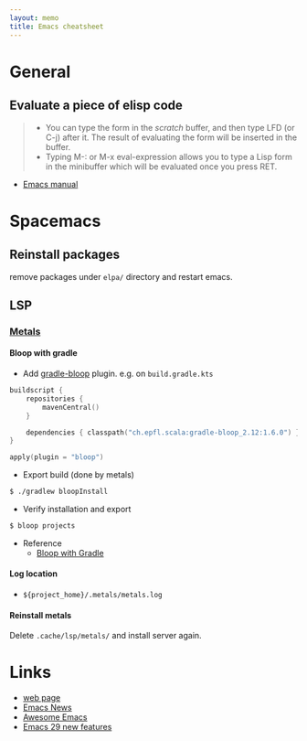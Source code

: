 ```yaml
---
layout: memo
title: Emacs cheatsheet
---
```


# General
## Evaluate a piece of elisp code
> - You can type the form in the *scratch* buffer, and then type LFD (or C-j) after it. The result of evaluating the form will be inserted in the buffer.
> - Typing M-: or M-x eval-expression allows you to type a Lisp form in the minibuffer which will be evaluated once you press RET.

- [Emacs manual](https://www.gnu.org/software/emacs/manual/html_node/efaq/Evaluating-Emacs-Lisp-code.html)

# Spacemacs
## Reinstall packages
remove packages under `elpa/` directory and restart emacs.

## LSP
### [Metals](https://scalameta.org/metals/docs/editors/emacs/)
#### Bloop with gradle
- Add [gradle-bloop](https://github.com/scalacenter/gradle-bloop) plugin. e.g. on `build.gradle.kts`

```kotlin
buildscript {
    repositories {
        mavenCentral()
    }

    dependencies { classpath("ch.epfl.scala:gradle-bloop_2.12:1.6.0") }
}

apply(plugin = "bloop")
```

- Export build (done by metals)
```sh
$ ./gradlew bloopInstall
```

- Verify installation and export
```sh
$ bloop projects
```

- Reference
  - [Bloop with Gradle](https://scalacenter.github.io/bloop/docs/build-tools/gradle)

#### Log location
- `${project_home}/.metals/metals.log`

#### Reinstall metals
Delete `.cache/lsp/metals/` and install server again.

# Links
- [web page](https://www.gnu.org/software/emacs/)
- [Emacs News](https://emba.gnu.org/emacs/emacs/-/blob/master/etc/NEWS)
- [Awesome Emacs](https://github.com/emacs-tw/awesome-emacs)
- [Emacs 29 new features](https://www.grugrut.net/posts/202211242303/)
